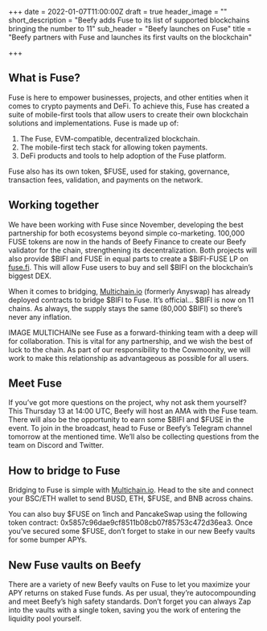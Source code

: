 +++
date = 2022-01-07T11:00:00Z
draft = true
header_image = ""
short_description = "Beefy adds Fuse to its list of supported blockchains bringing the number to 11"
sub_header = "Beefy launches on Fuse"
title = "Beefy partners with Fuse and launches its first vaults on the blockchain"

+++

## What is Fuse?

Fuse is here to empower businesses, projects, and other entities when it comes to crypto payments and DeFi. To achieve this, Fuse has created a suite of mobile-first tools that allow users to create their own blockchain solutions and implementations. Fuse is made up of:

1. The Fuse, EVM-compatible, decentralized blockchain.
2. The mobile-first tech stack for allowing token payments.
3. DeFi products and tools to help adoption of the Fuse platform.

Fuse also has its own token, $FUSE, used for staking, governance, transaction fees, validation, and payments on the network.

## Working together

We have been working with Fuse since November, developing the best partnership for both ecosystems beyond simple co-marketing. 100,000 FUSE tokens are now in the hands of Beefy Finance to create our Beefy validator for the chain, strengthening its decentralization. Both projects will also provide $BIFI and FUSE in equal parts to create a $BIFI-FUSE LP on [fuse.fi](http://fuse.fi). This will allow Fuse users to buy and sell $BIFI on the blockchain’s biggest DEX.

When it comes to bridging, [Multichain.io](http://multichain.io) (formerly Anyswap) has already deployed contracts to bridge $BIFI to Fuse. It’s official… $BIFI is now on 11 chains. As always, the supply stays the same (80,000 $BIFI) so there’s never any inflation.

IMAGE MULTICHAINe see Fuse as a forward-thinking team with a deep will for collaboration. This is vital for any partnership, and we wish the best of luck to the chain. As part of our responsibility to the Cowmoonity, we will work to make this relationship as advantageous as possible for all users.

## Meet Fuse

If you’ve got more questions on the project, why not ask them yourself? This Thursday 13 at 14:00 UTC, Beefy will host an AMA with the Fuse team. There will also be the opportunity to earn some $BIFI and $FUSE in the event. To join in the broadcast, head to Fuse or Beefy’s Telegram channel tomorrow at the mentioned time. We’ll also be collecting questions from the team on Discord and Twitter.

## How to bridge to Fuse

Bridging to Fuse is simple with [Multichain.io](http://multichain.io). Head to the site and connect your BSC/ETH wallet to send BUSD, ETH, $FUSE, and BNB across chains.

You can also buy $FUSE on 1inch and PancakeSwap using the following token contract: 0x5857c96dae9cf8511b08cb07f85753c472d36ea3. Once you’ve secured some $FUSE, don’t forget to stake in our new Beefy vaults for some bumper APYs.

## New Fuse vaults on Beefy

There are a variety of new Beefy vaults on Fuse to let you maximize your APY returns on staked Fuse funds. As per usual, they’re autocompounding and meet Beefy’s high safety standards. Don’t forget you can always Zap into the vaults with a single token, saving you the work of entering the liquidity pool yourself.